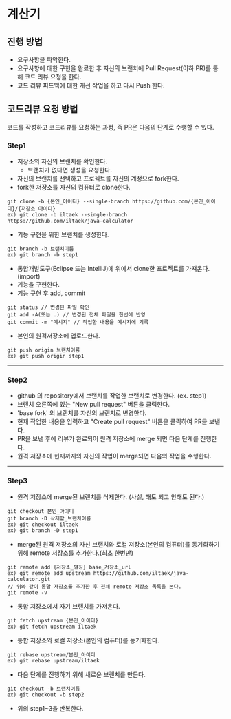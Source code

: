 # 계산기
## 진행 방법
* 요구사항을 파악한다.
* 요구사항에 대한 구현을 완료한 후 자신의 브랜치에 Pull Request(이하 PR)를 통해 코드 리뷰 요청을 한다.
* 코드 리뷰 피드백에 대한 개선 작업을 하고 다시 Push 한다.

## 코드리뷰 요청 방법
코드를 작성하고 코드리뷰를 요청하는 과정, 즉 PR은 다음의 단계로 수행할 수 있다.
### Step1
* 저장소의 자신의 브랜치를 확인한다.
  * 브랜치가 없다면 생성을 요청한다.
* 자신의 브랜치를 선택하고 프로젝트를 자신의 계정으로 fork한다.
* fork한 저장소를 자신의 컴퓨터로 clone한다.
```
git clone -b {본인_아이디} --single-branch https://github.com/{본인_아이디}/{저장소 아이디}
ex) git clone -b iltaek --single-branch https://github.com/iltaek/java-calculator
```
* 기능 구현을 위한 브랜치를 생성한다.
```
git branch -b 브랜치이름
ex) git branch -b step1
```
* 통합개발도구(Eclipse 또는 IntelliJ)에 위에서 clone한 프로젝트를 가져온다.(import)
* 기능을 구현한다.
* 기능 구현 후 add, commit
```
git status // 변경된 파일 확인
git add -A(또는 .) // 변경된 전체 파일을 한번에 반영
git commit -m "메시지" // 작업한 내용을 메시지에 기록
```
* 본인의 원격저장소에 업로드한다.
```
git push origin 브랜치이름
ex) git push origin step1
```
---
### Step2
* github 의 repository에서 브랜치를 작업한 브랜치로 변경한다. (ex. step1)
* 브랜치 오른쪽에 있는 "New pull request" 버튼을 클릭한다.
* 'base fork' 의 브랜치를 자신의 브랜치로 변경한다.
* 현재 작업한 내용을 입력하고 "Create pull request" 버튼을 클릭하여 PR을 보낸다.
* PR을 보낸 후에 리뷰가 완료되어 원격 저장소에 merge 되면 다음 단계를 진행한다.
* 원격 저장소에 현재까지의 자신의 작업이 merge되면 다음의 작업을 수행한다.
---
### Step3
* 원격 저장소에 merge된 브랜치를 삭제한다. (사실, 해도 되고 안해도 된다.) 
```
git checkout 본인_아이디
git branch -D 삭제할_브랜치이름
ex) git checkout iltaek
ex) git branch -D step1
```
* merge된 원격 저장소의 자신 브랜치와 로컬 저장소(본인의 컴퓨터)를 동기화하기 위해 remote 저장소를 추가한다.(최초 한번만)
```
git remote add {저장소_별칭} base_저장소_url
ex) git remote add upstream https://github.com/iltaek/java-calculator.git
// 위와 같이 통합 저장소를 추가한 후 전체 remote 저장소 목록을 본다.
git remote -v
```
* 통합 저장소에서 자기 브랜치를 가져온다.
```
git fetch upstream {본인_아이디}
ex) git fetch upstream iltaek
```
* 통합 저장소와 로컬 저장소(본인의 컴퓨터)를 동기화한다.
```
git rebase upstream/본인_아이디
ex) git rebase upstream/iltaek
```
* 다음 단계를 진행하기 위해 새로운 브랜치를 만든다.
```
git checkout -b 브랜치이름
ex) git checkout -b step2
```
* 위의 step1~3을 반복한다.
